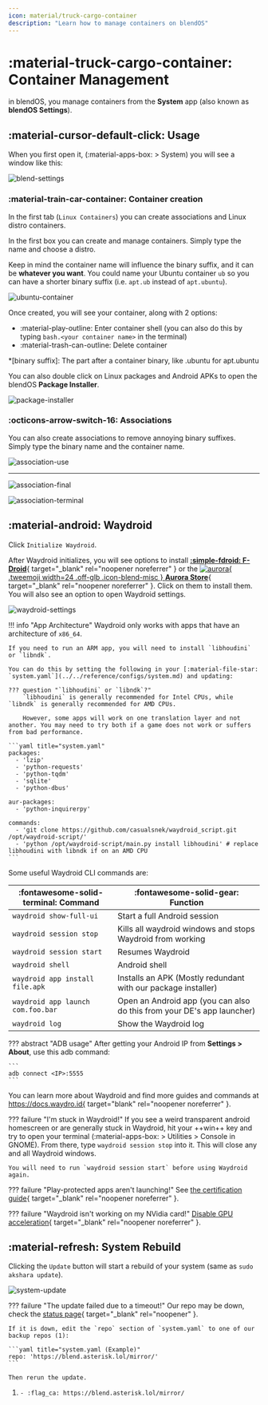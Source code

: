 ```yaml
---
icon: material/truck-cargo-container
description: "Learn how to manage containers on blendOS"
---
```


# :material-truck-cargo-container: Container Management

in blendOS, you manage containers from the **System** app (also known as **blendOS Settings**).

## :material-cursor-default-click: Usage

When you first open it, (:material-apps-box: > System) you will see a window like this:

![blend-settings](../../assets/img/blend-settings.png)

### :material-train-car-container: Container creation

In the first tab (`Linux Containers`) you can create associations and Linux distro containers.

In the first box you can create and manage containers. Simply type the name and choose a distro.

Keep in mind the container name will influence the binary suffix, and it can be **whatever you want**. You could name your Ubuntu container `ub` so you can have a shorter binary suffix (i.e. `apt.ub` instead of `apt.ubuntu`).

![ubuntu-container](../../assets/img/ubuntu-container.png)

Once created, you will see your container, along with 2 options:

- :material-play-outline: Enter container shell (you can also do this by typing `bash.<your container name>` in the terminal)
- :material-trash-can-outline: Delete container

*[binary suffix]: The part after a container binary, like .ubuntu for apt.ubuntu

You can also double click on Linux packages and Android APKs to open the blendOS **Package Installer**.

![package-installer](../../assets/img/package-installer.png)

### :octicons-arrow-switch-16: Associations

You can also create associations to remove annoying binary suffixes. Simply type the binary name and the container name.

![association-use](../../assets/img/association_use.png)

-----

![association-final](../../assets/img/association_final.png)

![association-terminal](../../assets/img/association_terminal.png)

## :material-android: Waydroid

Click `Initialize Waydroid`.

After Waydroid initializes, you will see options to install [**:simple-fdroid: F-Droid**](https://f-droid.org){ target="_blank" rel="noopener noreferrer" } or the [![aurora](../../assets/img/aurora.png){ .tweemoji width=24 .off-glb .icon-blend-misc } **Aurora Store**](https://www.auroraoss.com/){ target="_blank" rel="noopener noreferrer" }. Click on them to install them. You will also see an option to open Waydroid settings.

![waydroid-settings](../../assets/img/waydroid-settings.png)

!!! info "App Architecture"
    Waydroid only works with apps that have an architecture of `x86_64`.

    If you need to run an ARM app, you will need to install `libhoudini` or `libndk`.

    You can do this by setting the following in your [:material-file-star: `system.yaml`](../../reference/configs/system.md) and updating:
    
    ??? question "`libhoudini` or `libndk`?"
        `libhoudini` is generally recommended for Intel CPUs, while `libndk` is generally recommended for AMD CPUs.

        However, some apps will work on one translation layer and not another. You may need to try both if a game does not work or suffers from bad performance.

    ```yaml title="system.yaml"
    packages:
      - 'lzip'
      - 'python-requests'
      - 'python-tqdm'
      - 'sqlite'
      - 'python-dbus'
    
    aur-packages:
      - 'python-inquirerpy'
    
    commands:
      - 'git clone https://github.com/casualsnek/waydroid_script.git /opt/waydroid-script/'
      - 'python /opt/waydroid-script/main.py install libhoudini' # replace libhoudini with libndk if on an AMD CPU
    ```



Some useful Waydroid CLI commands are:

| :fontawesome-solid-terminal: Command | :fontawesome-solid-gear: Function |
| -------------------- | -------------------------------- |
| `waydroid show-full-ui` | Start a full Android session |
| `waydroid session stop` | Kills all waydroid windows and stops Waydroid from working |
| `waydroid session start` | Resumes Waydroid |
| `waydroid shell` | Android shell |
| `waydroid app install file.apk` | Installs an APK (Mostly redundant with our package installer) |
| `waydroid app launch com.foo.bar` | Open an Android app (you can also do this from your DE's app launcher) |
| `waydroid log` | Show the Waydroid log |

??? abstract "ADB usage"
    After getting your Android IP from **Settings > About**, use this adb command:

    ```
    adb connect <IP>:5555
    ```

You can learn more about Waydroid and find more guides and commands at https://docs.waydro.id{ target="blank" rel="noopener noreferrer" }.

??? failure "I'm stuck in Waydroid!"
    If you see a weird transparent android homescreen or are generally stuck in Waydroid, hit your ++win++ key and try to open your terminal (:material-apps-box: > Utilities > Console in GNOME). From there, type `waydroid session stop` into it. This will close any and all Waydroid windows.

    You will need to run `waydroid session start` before using Waydroid again.

??? failure "Play-protected apps aren't launching!"
    See [the certification guide](https://docs.waydro.id/faq/google-play-certification){ target="_blank" rel="noopener noreferrer" }.

??? failure "Waydroid isn't working on my NVidia card!"
    [Disable GPU acceleration](https://docs.waydro.id/faq/get-waydroid-to-work-through-a-vm){ target="_blank" rel="noopener noreferrer" }.

## :material-refresh: System Rebuild

Clicking the `Update` button will start a rebuild of your system (same as `sudo akshara update`).

![system-update](../../assets/img/system-update.png)

<div class="annotate" markdown>

??? failure "The update failed due to a timeout!"
    Our repo may be down, check the [status page](https://status.asterisk.lol/status/blendos){ target="_blank" rel="noopener" }.

    If it is down, edit the `repo` section of `system.yaml` to one of our backup repos (1):

    ```yaml title="system.yaml (Example)"
    repo: 'https://blend.asterisk.lol/mirror/'
    ```

    Then rerun the update.
</div>

1.     - :flag_ca: https://blend.asterisk.lol/mirror/
